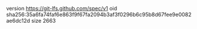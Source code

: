 version https://git-lfs.github.com/spec/v1
oid sha256:35a6fa74faf6e863f9f67fa2094b3af3f0296b6c95b8d67fee9e0082ae6dc12d
size 2663
